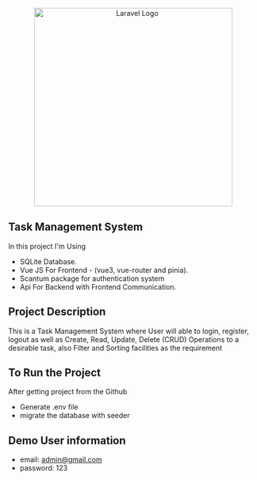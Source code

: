 <p align="center"><a href="https://laravel.com" target="_blank"><img src="https://raw.githubusercontent.com/laravel/art/master/logo-lockup/5%20SVG/2%20CMYK/1%20Full%20Color/laravel-logolockup-cmyk-red.svg" width="400" alt="Laravel Logo"></a></p>

## Task Management System

In this project I'm Using

- SQLite Database.
- Vue JS For Frontend - (vue3, vue-router and pinia).
- Scantum package for authentication system
- Api For Backend with Frontend Communication.

## Project Description

This is a Task Management System where User will able to login, register, logout as well as Create, Read, Update, Delete (CRUD) Operations to a desirable task, also Filter and Sorting facilities as the requirement

## To Run the Project

After getting project from the Github

- Generate .env file
- migrate the database with seeder

## Demo User information

- email: admin@gmail.com
- password: 123 
